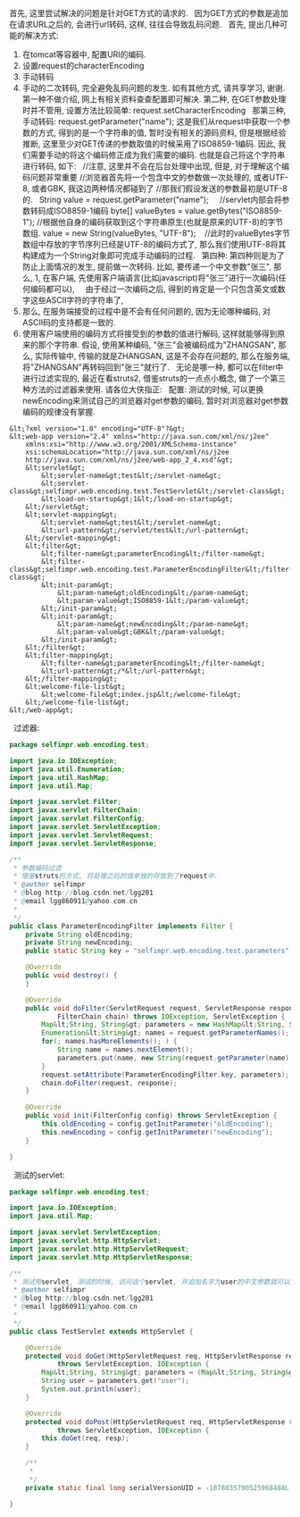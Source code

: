 首先, 这里尝试解决的问题是针对GET方式的请求的.
 
因为GET方式的参数是追加在请求URL之后的, 会进行url转码, 这样, 往往会导致乱码问题.
 
首先, 提出几种可能的解决方式:
1. 在tomcat等容器中, 配置URI的编码.
2. 设置request的characterEncoding
3. 手动转码
4. 手动的二次转码, 完全避免乱码问题的发生.
如有其他方式, 请共享学习, 谢谢.
 
第一种不做介绍, 网上有相关资料查查配置即可解决.
第二种, 在GET参数处理时并不管用, 设置方法比较简单: request.setCharacterEncoding
 
那第三种, 手动转码:
request.getParameter("name");
这是我们从request中获取一个参数的方式, 得到的是一个字符串的值, 暂时没有相关的源码资料, 但是根据经验推断, 这里至少对GET传递的参数取值的时候采用了ISO8859-1编码.
因此, 我们需要手动的将这个编码修正成为我们需要的编码. 也就是自己将这个字符串进行转码, 如下:
 
//注意, 这里并不会在后台处理中出现, 但是, 对于理解这个编码问题非常重要
//浏览器首先将一个包含中文的参数做一次处理的, 或者UTF-8, 或者GBK, 我这边两种情况都碰到了
//那我们假设发送的参数最初是UTF-8的.
 
String value = request.getParameter("name");     //servlet内部会将参数转码成ISO8859-1编码
byte[] valueBytes = value.getBytes("ISO8859-1"); //根据他自身的编码获取到这个字符串原生(也就是原来的UTF-8)的字节数组.
value = new String(valueBytes, "UTF-8");    //此时的valueBytes字节数组中存放的字节序列已经是UTF-8的编码方式了, 那么我们使用UTF-8将其构建成为一个String对象即可完成手动编码的过程.
 
第四种:
第四种则是为了防止上面情况的发生, 提前做一次转码.
比如, 要传递一个中文参数"张三", 那么,
1, 在客户端, 先使用客户端语言(比如javascript)将"张三"进行一次编码(任何编码都可以),
    由于经过一次编码之后, 得到的肯定是一个只包含英文或数字这些ASCII字符的字符串了,
2. 那么, 在服务端接受的过程中是不会有任何问题的, 因为无论哪种编码, 对ASCII码的支持都是一致的.
3. 使用客户端使用的编码方式将接受到的参数的值进行解码, 这样就能够得到原来的那个字符串.
假设, 使用某种编码, "张三"会被编码成为"ZHANGSAN", 那么, 实际传输中, 传输的就是ZHANGSAN, 这是不会存在问题的, 那么在服务端, 将"ZHANGSAN"再转码回到"张三"就行了.
 
无论是哪一种, 都可以在filter中进行过滤实现的, 最近在看struts2, 借鉴struts的一点点小概念, 做了一个第三种方法的过滤器来使用.
请各位大侠指正:
 
配置: 测试的时候, 可以更换newEncoding来测试自己的浏览器对get参数的编码, 暂时对浏览器对get参数编码的规律没有掌握.

```xhtml
&lt;?xml version="1.0" encoding="UTF-8"?&gt;
&lt;web-app version="2.4" xmlns="http://java.sun.com/xml/ns/j2ee"
	xmlns:xsi="http://www.w3.org/2001/XMLSchema-instance"
	xsi:schemaLocation="http://java.sun.com/xml/ns/j2ee 
	http://java.sun.com/xml/ns/j2ee/web-app_2_4.xsd"&gt;
	&lt;servlet&gt;
		&lt;servlet-name&gt;test&lt;/servlet-name&gt;
		&lt;servlet-class&gt;selfimpr.web.encoding.test.TestServlet&lt;/servlet-class&gt;
		&lt;load-on-startup&gt;1&lt;/load-on-startup&gt;
	&lt;/servlet&gt;
	&lt;servlet-mapping&gt;
		&lt;servlet-name&gt;test&lt;/servlet-name&gt;
		&lt;url-pattern&gt;/servlet/test&lt;/url-pattern&gt;
	&lt;/servlet-mapping&gt;
	&lt;filter&gt;
		&lt;filter-name&gt;parameterEncoding&lt;/filter-name&gt;
		&lt;filter-class&gt;selfimpr.web.encoding.test.ParameterEncodingFilter&lt;/filter-class&gt;
		&lt;init-param&gt;
			&lt;param-name&gt;oldEncoding&lt;/param-name&gt;
			&lt;param-value&gt;ISO8859-1&lt;/param-value&gt;
		&lt;/init-param&gt;
		&lt;init-param&gt;
			&lt;param-name&gt;newEncoding&lt;/param-name&gt;
			&lt;param-value&gt;GBK&lt;/param-value&gt;
		&lt;/init-param&gt;
	&lt;/filter&gt;
	&lt;filter-mapping&gt;
		&lt;filter-name&gt;parameterEncoding&lt;/filter-name&gt;
		&lt;url-pattern&gt;/*&lt;/url-pattern&gt;
	&lt;/filter-mapping&gt;
	&lt;welcome-file-list&gt;
		&lt;welcome-file&gt;index.jsp&lt;/welcome-file&gt;
	&lt;/welcome-file-list&gt;
&lt;/web-app&gt;

```

 
过滤器:

```java
package selfimpr.web.encoding.test;

import java.io.IOException;
import java.util.Enumeration;
import java.util.HashMap;
import java.util.Map;

import javax.servlet.Filter;
import javax.servlet.FilterChain;
import javax.servlet.FilterConfig;
import javax.servlet.ServletException;
import javax.servlet.ServletRequest;
import javax.servlet.ServletResponse;

/**
 * 参数编码过滤
 * 借鉴struts的方式, 将处理之后的值单独的存放到了request中.
 * @author selfimpr
 * @blog http://blog.csdn.net/lgg201
 * @email lgg860911@yahoo.com.cn
 *
 */
public class ParameterEncodingFilter implements Filter {
	private String oldEncoding;
	private String newEncoding;
	public static String key = "selfimpr.web.encoding.test.parameters";

	@Override
	public void destroy() {
	}

	@Override
	public void doFilter(ServletRequest request, ServletResponse response,
			FilterChain chain) throws IOException, ServletException {
		Map&lt;String, String&gt; parameters = new HashMap&lt;String, String&gt;();
		Enumeration&lt;String&gt; names = request.getParameterNames();
		for(; names.hasMoreElements(); ) {
			String name = names.nextElement();
			parameters.put(name, new String(request.getParameter(name).getBytes(oldEncoding), newEncoding));
		}
		request.setAttribute(ParameterEncodingFilter.key, parameters);
		chain.doFilter(request, response);
	}

	@Override
	public void init(FilterConfig config) throws ServletException {
		this.oldEncoding = config.getInitParameter("oldEncoding");
		this.newEncoding = config.getInitParameter("newEncoding");
	}

}

```

 
测试的servlet:

```java
package selfimpr.web.encoding.test;

import java.io.IOException;
import java.util.Map;

import javax.servlet.ServletException;
import javax.servlet.http.HttpServlet;
import javax.servlet.http.HttpServletRequest;
import javax.servlet.http.HttpServletResponse;

/**
 * 测试用servlet, 测试的时候, 访问这个servlet, 并追加名字为user的中文参数就可以了.
 * @author selfimpr
 * @blog http://blog.csdn.net/lgg201
 * @email lgg860911@yahoo.com.cn
 *
 */
public class TestServlet extends HttpServlet {

	@Override
	protected void doGet(HttpServletRequest req, HttpServletResponse resp)
			throws ServletException, IOException {
		Map&lt;String, String&gt; parameters = (Map&lt;String, String&gt;) req.getAttribute(ParameterEncodingFilter.key);
		String user = parameters.get("user");
		System.out.println(user);
	}

	@Override
	protected void doPost(HttpServletRequest req, HttpServletResponse resp)
			throws ServletException, IOException {
		this.doGet(req, resp);
	}

	/**
	 * 
	 */
	private static final long serialVersionUID = -1878035790525968488L;

}

```

 
